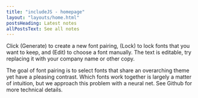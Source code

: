```yaml
---
title: "includeJS - homepage"
layout: "layouts/home.html"
postsHeading: Latest notes
allPostsText: See all notes
---
```


Click (Generate) to create a new font pairing, (Lock) to lock fonts that you want to keep, and (Edit) to choose a font manually. The text is editable, try replacing it with your company name or other copy.

The goal of font pairing is to select fonts that share an overarching theme yet have a pleasing contrast. Which fonts work together is largely a matter of intuition, but we approach this problem with a neural net. See Github for more technical details.
